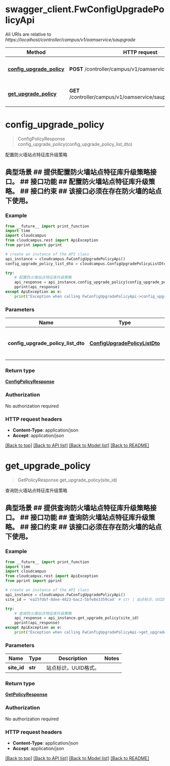 # swagger_client.FwConfigUpgradePolicyApi

All URIs are relative to *https://localhost/controller/campus/v1/oamservice/saupgrade*

Method | HTTP request | Description
------------- | ------------- | -------------
[**config_upgrade_policy**](FwConfigUpgradePolicyApi.md#config_upgrade_policy) | **POST** /controller/campus/v1/oamservice/saupgrade/sites | 配置防火墙站点特征库升级策略
[**get_upgrade_policy**](FwConfigUpgradePolicyApi.md#get_upgrade_policy) | **GET** /controller/campus/v1/oamservice/saupgrade/sites/{siteId} | 查询防火墙站点特征库升级策略


# **config_upgrade_policy**
> ConfigPolicyResponse config_upgrade_policy(config_upgrade_policy_list_dto)

配置防火墙站点特征库升级策略

## 典型场景 ##   提供配置防火墙站点特征库升级策略接口。 ## 接口功能 ##   配置防火墙站点特征库升级策略。 ## 接口约束 ##   该接口必须在存在防火墙的站点下使用。 

### Example 
```python
from __future__ import print_function
import time
import cloudcampus
from cloudcampus.rest import ApiException
from pprint import pprint

# create an instance of the API class
api_instance = cloudcampus.FwConfigUpgradePolicyApi()
config_upgrade_policy_list_dto = cloudcampus.ConfigUpgradePolicyListDto() # ConfigUpgradePolicyListDto | 防火墙站点特征库升级策略配置信息。

try: 
    # 配置防火墙站点特征库升级策略
    api_response = api_instance.config_upgrade_policy(config_upgrade_policy_list_dto)
    pprint(api_response)
except ApiException as e:
    print("Exception when calling FwConfigUpgradePolicyApi->config_upgrade_policy: %s\n" % e)
```

### Parameters

Name | Type | Description  | Notes
------------- | ------------- | ------------- | -------------
 **config_upgrade_policy_list_dto** | [**ConfigUpgradePolicyListDto**](ConfigUpgradePolicyListDto.md)| 防火墙站点特征库升级策略配置信息。 | 

### Return type

[**ConfigPolicyResponse**](ConfigPolicyResponse.md)

### Authorization

No authorization required

### HTTP request headers

 - **Content-Type**: application/json
 - **Accept**: application/json

[[Back to top]](#) [[Back to API list]](../README.md#documentation-for-api-endpoints) [[Back to Model list]](../README.md#documentation-for-models) [[Back to README]](../README.md)

# **get_upgrade_policy**
> GetPolicyResponse get_upgrade_policy(site_id)

查询防火墙站点特征库升级策略

## 典型场景 ##   提供查询防火墙站点特征库升级策略接口。 ## 接口功能 ##   查询防火墙站点特征库升级策略。 ## 接口约束 ##   该接口必须在存在防火墙的站点下使用。 

### Example 
```python
from __future__ import print_function
import time
import cloudcampus
from cloudcampus.rest import ApiException
from pprint import pprint

# create an instance of the API class
api_instance = cloudcampus.FwConfigUpgradePolicyApi()
site_id = 'ea25fdbf-8dee-4823-bac2-5bfe8e3359cad' # str | 站点标识，UUID格式。

try: 
    # 查询防火墙站点特征库升级策略
    api_response = api_instance.get_upgrade_policy(site_id)
    pprint(api_response)
except ApiException as e:
    print("Exception when calling FwConfigUpgradePolicyApi->get_upgrade_policy: %s\n" % e)
```

### Parameters

Name | Type | Description  | Notes
------------- | ------------- | ------------- | -------------
 **site_id** | **str**| 站点标识，UUID格式。 | 

### Return type

[**GetPolicyResponse**](GetPolicyResponse.md)

### Authorization

No authorization required

### HTTP request headers

 - **Content-Type**: application/json
 - **Accept**: application/json

[[Back to top]](#) [[Back to API list]](../README.md#documentation-for-api-endpoints) [[Back to Model list]](../README.md#documentation-for-models) [[Back to README]](../README.md)

